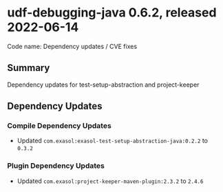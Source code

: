 # udf-debugging-java 0.6.2, released 2022-06-14

Code name: Dependency updates / CVE fixes

## Summary

Dependency updates for test-setup-abstraction and project-keeper

## Dependency Updates

### Compile Dependency Updates

* Updated `com.exasol:exasol-test-setup-abstraction-java:0.2.2` to `0.3.2`

### Plugin Dependency Updates

* Updated `com.exasol:project-keeper-maven-plugin:2.3.2` to `2.4.6`
